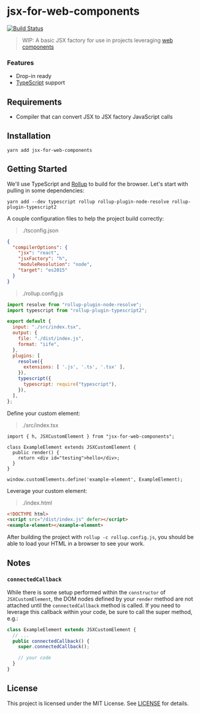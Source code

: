 # jsx-for-web-components

[![Build Status](https://travis-ci.com/slogsdon/jsx-for-web-components.svg?branch=master)](https://travis-ci.com/slogsdon/jsx-for-web-components)

> WIP: A basic JSX factory for use in projects leveraging [web components](https://www.webcomponents.org/)

### Features

- Drop-in ready
- [TypeScript](https://www.typescriptlang.org/) support

## Requirements

- Compiler that can convert JSX to JSX factory JavaScript calls

## Installation

```
yarn add jsx-for-web-components
```

## Getting Started

We'll use TypeScript and [Rollup](https://rollupjs.org) to build for the browser. Let's start with pulling in some dependencies:

```
yarn add --dev typescript rollup rollup-plugin-node-resolve rollup-plugin-typescript2
```

A couple configuration files to help the project build correctly:

> ./tsconfig.json

```json
{
  "compilerOptions": {
    "jsx": "react",
    "jsxFactory": "h",
    "moduleResolution": "node",
    "target": "es2015"
  }
}
```

> ./rollup.config.js

```js
import resolve from "rollup-plugin-node-resolve";
import typescript from "rollup-plugin-typescript2";

export default {
  input: "./src/index.tsx",
  output: {
    file: "./dist/index.js",
    format: "iife",
  },
  plugins: [
    resolve({
      extensions: [ '.js', '.ts', '.tsx' ],
    }),
    typescript({
      typescript: require("typescript"),
    }),
  ],
};
```

Define your custom element:

> ./src/index.tsx

```tsx
import { h, JSXCustomElement } from "jsx-for-web-components";

class ExampleElement extends JSXCustomElement {
  public render() {
    return <div id="testing">hello</div>;
  }
}

window.customElements.define('example-element', ExampleElement);
```

Leverage your custom element:

> ./index.html

```html
<!DOCTYPE html>
<script src="/dist/index.js" defer></script>
<example-element></example-element>
```

After building the project with `rollup -c rollup.config.js`, you should be able to load your HTML in a browser to see your work.

## Notes

### `connectedCallback`

While there is some setup performed within the `constructor` of `JSXCustomElement`, the DOM nodes defined by your `render` method are not attached until the `connectedCallback` method is called. If you need to leverage this callback within your code, be sure to call the super method, e.g.:

```ts
class ExampleElement extends JSXCustomElement {
  // ...
  public connectedCallback() {
    super.connectedCallback();

    // your code
  }
}
```

## License

This project is licensed under the MIT License. See [LICENSE](LICENSE) for details.
